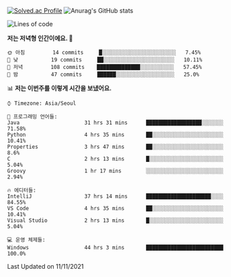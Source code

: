 

<!--
**PungwonLee/PungwonLee** is a ✨ _special_ ✨ repository because its `README.md` (this file) appears on your GitHub profile.

Here are some ideas to get you started:

- 🔭 I’m currently working on ...
- 🌱 I’m currently learning ...
- 👯 I’m looking to collaborate on ...
- 🤔 I’m looking for help with ...
- 💬 Ask me about ...
- 📫 How to reach me: ...
- 😄 Pronouns: ...
- ⚡ Fun fact: ...
-->
[![Solved.ac Profile](http://mazassumnida.wtf/api/v2/generate_badge?boj=vnddnjs00)](https://solved.ac/vnddnjs00/)
![Anurag's GitHub stats](https://github-readme-stats.vercel.app/api?username=PungwonLee&show_icons=true&theme=radical)
<!--START_SECTION:waka-->
![Lines of code](https://img.shields.io/badge/%EC%A0%80%EB%8A%94%20%EC%97%AC%ED%83%9C%EA%B9%8C%EC%A7%80%20-79934%20%EC%A4%84%EC%9D%98%20%EC%BD%94%EB%93%9C%EB%A5%BC%20%EC%9E%91%EC%84%B1%ED%96%88%EC%96%B4%EC%9A%94.-blue)

**저는 저녁형 인간이에요. 🦉** 

```text
🌞 아침         14 commits     █░░░░░░░░░░░░░░░░░░░░░░░░   7.45% 
🌆 낮　         19 commits     ██░░░░░░░░░░░░░░░░░░░░░░░   10.11% 
🌃 저녁         108 commits    ██████████████░░░░░░░░░░░   57.45% 
🌙 밤　         47 commits     ██████░░░░░░░░░░░░░░░░░░░   25.0%

```


📊 **저는 이번주를 이렇게 시간을 보냈어요.** 

```text
⌚︎ Timezone: Asia/Seoul

💬 프로그래밍 언어들: 
Java                     31 hrs 31 mins      ██████████████████░░░░░░░   71.58% 
Python                   4 hrs 35 mins       ██░░░░░░░░░░░░░░░░░░░░░░░   10.41% 
Properties               3 hrs 47 mins       ██░░░░░░░░░░░░░░░░░░░░░░░   8.6% 
C                        2 hrs 13 mins       █░░░░░░░░░░░░░░░░░░░░░░░░   5.04% 
Groovy                   1 hr 17 mins        ░░░░░░░░░░░░░░░░░░░░░░░░░   2.94%

🔥 에디터들: 
IntelliJ                 37 hrs 14 mins      █████████████████████░░░░   84.55% 
VS Code                  4 hrs 35 mins       ██░░░░░░░░░░░░░░░░░░░░░░░   10.41% 
Visual Studio            2 hrs 13 mins       █░░░░░░░░░░░░░░░░░░░░░░░░   5.04%

💻 운영 체제들: 
Windows                  44 hrs 3 mins       █████████████████████████   100.0%

```


 Last Updated on 11/11/2021
<!--END_SECTION:waka-->
